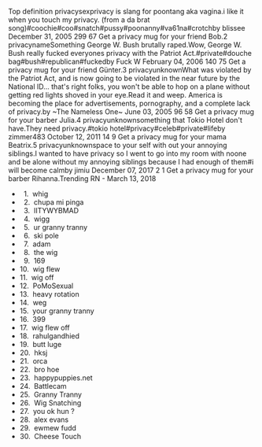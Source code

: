 Top definition privacysexprivacy is slang for poontang aka vagina.i like it when you touch my privacy. (from a da brat song)#coochie#coo#snatch#pussy#poonanny#va61na#crotchby blissee December 31, 2005 299 67 Get a privacy mug for your friend Bob.2 privacynameSomething George W. Bush brutally raped.Wow, George W. Bush really fucked everyones privacy with the Patriot Act.#private#douche bag#bush#republican#fuckedby Fuck W February 04, 2006 140 75 Get a privacy mug for your friend Günter.3 privacyunknownWhat was violated by the Patriot Act, and is now going to be violated in the near future by the National ID... that's right folks, you won't be able to hop on a plane without getting red lights shoved in your eye.Read it and weep. America is becoming the place for advertisements, pornography, and a complete lack of privacy.by ~The Nameless One~ June 03, 2005 96 58 Get a privacy mug for your barber Julia.4 privacyunknownsomething that Tokio Hotel don't have.They need privacy.#tokio hotel#privacy#celeb#private#lifeby zimmer483 October 12, 2011 14 9 Get a privacy mug for your mama Beatrix.5 privacyunknownspace to your self with out your annoying siblings.I wanted to have privacy so I went to go into my room with noone and be alone without my annoying siblings because I had enough of them#i will become calmby jimiu December 07, 2017 2 1 Get a privacy mug for your barber Rihanna.Trending RN - March 13, 2018

*     1.  whig
*     2.  chupa mi pinga
*     3.  IITYWYBMAD
*     4.  wigg
*     5.  ur granny tranny
*     6.  ski pole
*     7.  adam
*     8.  the wig
*     9.  169
*   10.  wig flew
*   11.  wig off
*   12.  PoMoSexual
*   13.  heavy rotation
*   14.  weg
*   15.  your granny tranny
*   16.  399
*   17.  wig flew off
*   18.  rahulgandhied
*   19.  butt luge
*   20.  hksj
*   21.  orca
*   22.  bro hoe
*   23.  happypuppies.net
*   24.  Battlecam
*   25.  Granny Tranny
*   26.  Wig Snatching
*   27.  you ok hun ?
*   28.  alex evans
*   29.  ewmew fudd
*   30.  Cheese Touch